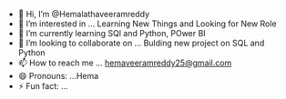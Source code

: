 - 👋 Hi, I’m @Hemalathaveeramreddy
- 👀 I’m interested in ... Learning New Things and Looking for New Role
- 🌱 I’m currently learning SQl and Python, POwer BI
- 💞️ I’m looking to collaborate on ... Bulding new project on SQL and Python
- 📫 How to reach me ... hemaveeramreddy25@gmail.com
- 😄 Pronouns: ...Hema
- ⚡ Fun fact: ...

<!---
Hemalathaveeramreddy/Hemalathaveeramreddy is a ✨ special ✨ repository because its `README.md` (this file) appears on your GitHub profile.
You can click the Preview link to take a look at your changes.
--->
